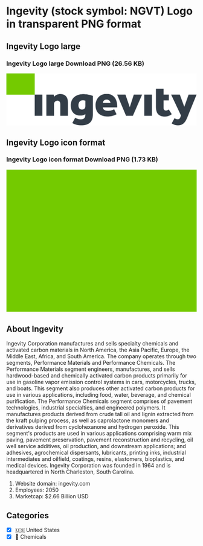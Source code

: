 # Ingevity (stock symbol: NGVT) Logo in transparent PNG format

## Ingevity Logo large

### Ingevity Logo large Download PNG (26.56 KB)

![Ingevity Logo large Download PNG (26.56 KB)](/img/orig/NGVT_BIG-8df24f9c.png)

## Ingevity Logo icon format

### Ingevity Logo icon format Download PNG (1.73 KB)

![Ingevity Logo icon format Download PNG (1.73 KB)](/img/orig/NGVT-915fcfea.png)

## About Ingevity

Ingevity Corporation manufactures and sells specialty chemicals and activated carbon materials in North America, the Asia Pacific, Europe, the Middle East, Africa, and South America. The company operates through two segments, Performance Materials and Performance Chemicals. The Performance Materials segment engineers, manufactures, and sells hardwood-based and chemically activated carbon products primarily for use in gasoline vapor emission control systems in cars, motorcycles, trucks, and boats. This segment also produces other activated carbon products for use in various applications, including food, water, beverage, and chemical purification. The Performance Chemicals segment comprises of pavement technologies, industrial specialties, and engineered polymers. It manufactures products derived from crude tall oil and lignin extracted from the kraft pulping process, as well as caprolactone monomers and derivatives derived from cyclohexanone and hydrogen peroxide. This segment's products are used in various applications comprising warm mix paving, pavement preservation, pavement reconstruction and recycling, oil well service additives, oil production, and downstream applications; and adhesives, agrochemical dispersants, lubricants, printing inks, industrial intermediates and oilfield, coatings, resins, elastomers, bioplastics, and medical devices. Ingevity Corporation was founded in 1964 and is headquartered in North Charleston, South Carolina.

1. Website domain: ingevity.com
2. Employees: 2050
3. Marketcap: $2.66 Billion USD


## Categories
- [x] 🇺🇸 United States
- [x] 🧪 Chemicals
